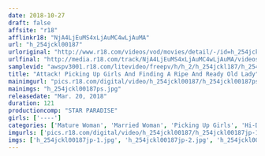 ```yaml
---
date: 2018-10-27
draft: false
affsite: "r18"
afflinkr18: "NjA4LjEuMS4xLjAuMC4wLjAuMA"
url: "h_254jckl00187"
urloriginal: "http://www.r18.com/videos/vod/movies/detail/-/id=h_254jckl00187"
urlfinal: "http://media.r18.com/track/NjA4LjEuMS4xLjAuMC4wLjAuMA/videos/vod/movies/detail/-/id=h_254jckl00187"
samplevid: "awspv3001.r18.com/litevideo/freepv/h/h_2/h_254jckl187/h_254jckl187_dmb_w.mp4"
title: "Attack! Picking Up Girls And Finding A Ripe And Ready Old Lady"
mainimgurl: "pics.r18.com/digital/video/h_254jckl00187/h_254jckl00187ps.jpg"
mainimgs: "h_254jckl00187ps.jpg"
releasedate: "Mar. 20, 2018"
duration: 121
productioncomp: "STAR PARADISE"
girls: ['----']
categories: ['Mature Woman', 'Married Woman', 'Picking Up Girls', 'Hi-Def']
imgurls: ['pics.r18.com/digital/video/h_254jckl00187/h_254jckl00187jp-1.jpg', 'pics.r18.com/digital/video/h_254jckl00187/h_254jckl00187jp-2.jpg', 'pics.r18.com/digital/video/h_254jckl00187/h_254jckl00187jp-3.jpg', 'pics.r18.com/digital/video/h_254jckl00187/h_254jckl00187jp-4.jpg', 'pics.r18.com/digital/video/h_254jckl00187/h_254jckl00187jp-5.jpg', 'pics.r18.com/digital/video/h_254jckl00187/h_254jckl00187jp-6.jpg', 'pics.r18.com/digital/video/h_254jckl00187/h_254jckl00187jp-7.jpg', 'pics.r18.com/digital/video/h_254jckl00187/h_254jckl00187jp-8.jpg', 'pics.r18.com/digital/video/h_254jckl00187/h_254jckl00187jp-9.jpg', 'pics.r18.com/digital/video/h_254jckl00187/h_254jckl00187jp-10.jpg', 'pics.r18.com/digital/video/h_254jckl00187/h_254jckl00187jp-11.jpg', 'pics.r18.com/digital/video/h_254jckl00187/h_254jckl00187jp-12.jpg', 'pics.r18.com/digital/video/h_254jckl00187/h_254jckl00187jp-13.jpg', 'pics.r18.com/digital/video/h_254jckl00187/h_254jckl00187jp-14.jpg', 'pics.r18.com/digital/video/h_254jckl00187/h_254jckl00187jp-15.jpg', 'pics.r18.com/digital/video/h_254jckl00187/h_254jckl00187jp-16.jpg', 'pics.r18.com/digital/video/h_254jckl00187/h_254jckl00187jp-17.jpg', 'pics.r18.com/digital/video/h_254jckl00187/h_254jckl00187jp-18.jpg', 'pics.r18.com/digital/video/h_254jckl00187/h_254jckl00187jp-19.jpg', 'pics.r18.com/digital/video/h_254jckl00187/h_254jckl00187jp-20.jpg']
imgs: ['h_254jckl00187jp-1.jpg', 'h_254jckl00187jp-2.jpg', 'h_254jckl00187jp-3.jpg', 'h_254jckl00187jp-4.jpg', 'h_254jckl00187jp-5.jpg', 'h_254jckl00187jp-6.jpg', 'h_254jckl00187jp-7.jpg', 'h_254jckl00187jp-8.jpg', 'h_254jckl00187jp-9.jpg', 'h_254jckl00187jp-10.jpg', 'h_254jckl00187jp-11.jpg', 'h_254jckl00187jp-12.jpg', 'h_254jckl00187jp-13.jpg', 'h_254jckl00187jp-14.jpg', 'h_254jckl00187jp-15.jpg', 'h_254jckl00187jp-16.jpg', 'h_254jckl00187jp-17.jpg', 'h_254jckl00187jp-18.jpg', 'h_254jckl00187jp-19.jpg', 'h_254jckl00187jp-20.jpg']
---
```

